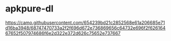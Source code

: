 # apkpure-dl
https://camo.githubusercontent.com/654239bd21c2852568e61a206685e71d16ba3948/68747470733a2f2f696d672e736869656c64732e696f2f62616467652f507974686f6e2d322e372d626c75652e737667
